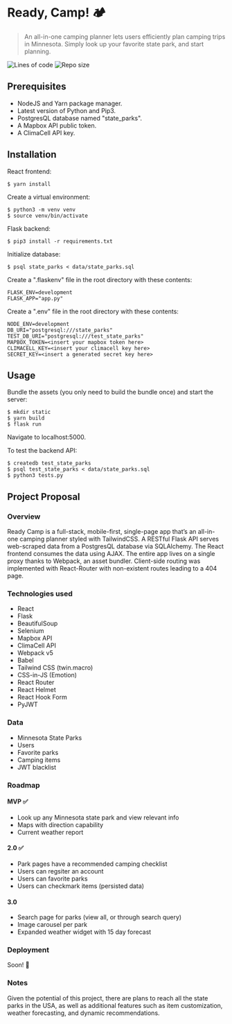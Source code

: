 # Ready, Camp! :camping:
> An all-in-one camping planner lets users efficiently plan camping trips in Minnesota. Simply look up your favorite state park, and start planning.

![Lines of code](https://img.shields.io/tokei/lines/github/alishahwee/ready-camp?label=lines%20of%20code)
![Repo size](https://img.shields.io/github/repo-size/alishahwee/ready-camp)

## Prerequisites

- NodeJS and Yarn package manager.
- Latest version of Python and Pip3.
- PostgresQL database named "state_parks".
- A Mapbox API public token.
- A ClimaCell API key.

## Installation

React frontend:
```
$ yarn install
```

Create a virtual environment:
```
$ python3 -m venv venv
$ source venv/bin/activate
```

Flask backend:
```
$ pip3 install -r requirements.txt
```

Initialize database:
```
$ psql state_parks < data/state_parks.sql
```

Create a ".flaskenv" file in the root directory with these contents:
```
FLASK_ENV=development
FLASK_APP="app.py"
```

Create a ".env" file in the root directory with these contents:
```
NODE_ENV=development
DB_URI="postgresql:///state_parks"
TEST_DB_URI="postgresql:///test_state_parks"
MAPBOX_TOKEN=<insert your mapbox token here>
CLIMACELL_KEY=<insert your climacell key here>
SECRET_KEY=<insert a generated secret key here>
```

## Usage

Bundle the assets (you only need to build the bundle once) and start the server:
```
$ mkdir static
$ yarn build
$ flask run
```
Navigate to localhost:5000.

To test the backend API:
```
$ createdb test_state_parks
$ psql test_state_parks < data/state_parks.sql
$ python3 tests.py
```

## Project Proposal

### Overview

Ready Camp is a full-stack, mobile-first, single-page app that’s an all-in-one camping planner styled with TailwindCSS. A RESTful Flask API serves web-scraped data from a PostgresQL database via SQLAlchemy. The React frontend consumes the data using AJAX. The entire app lives on a single proxy thanks to Webpack, an asset bundler. Client-side routing was implemented with React-Router with non-existent routes leading to a 404 page.

### Technologies used

- React
- Flask
- BeautifulSoup
- Selenium
- Mapbox API
- ClimaCell API
- Webpack v5
- Babel
- Tailwind CSS (twin.macro)
- CSS-in-JS (Emotion)
- React Router
- React Helmet
- React Hook Form
- PyJWT

### Data

- Minnesota State Parks
- Users
- Favorite parks
- Camping items
- JWT blacklist

### Roadmap

#### MVP :white_check_mark:

- Look up any Minnesota state park and view relevant info
- Maps with direction capability
- Current weather report

#### 2.0 :white_check_mark:

- Park pages have a recommended camping checklist
- Users can regsiter an account
- Users can favorite parks
- Users can checkmark items (persisted data)

#### 3.0

- Search page for parks (view all, or through search query)
- Image carousel per park
- Expanded weather widget with 15 day forecast

### Deployment

Soon! :rocket:

### Notes

Given the potential of this project, there are plans to reach all the state parks in the USA, as well as additional features such as item customization, weather forecasting, and dynamic recommendations.
